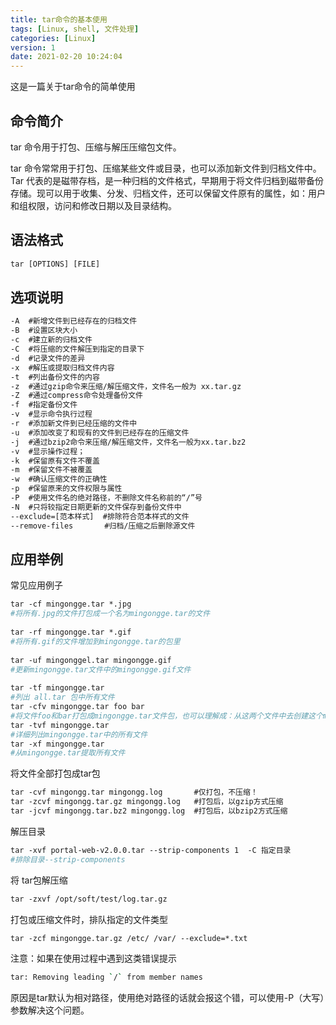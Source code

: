 ```yaml
---
title: tar命令的基本使用
tags: [Linux, shell, 文件处理]
categories: [Linux]
version: 1
date: 2021-02-20 10:24:04
---
```

这是一篇关于tar命令的简单使用
<!-- more -->

## 命令简介

tar 命令用于打包、压缩与解压压缩包文件。

tar 命令常常用于打包、压缩某些文件或目录，也可以添加新文件到归档文件中。Tar 代表的是磁带存档，是一种归档的文件格式，早期用于将文件归档到磁带备份存储。现可以用于收集、分发、归档文件，还可以保留文件原有的属性，如：用户和组权限，访问和修改日期以及目录结构。

## 语法格式

``` BASH
tar [OPTIONS] [FILE]
```

## 选项说明

``` BASH
-A  #新增文件到已经存在的归档文件
-B  #设置区块大小
-c  #建立新的归档文件
-C  #将压缩的文件解压到指定的目录下
-d  #记录文件的差异
-x  #解压或提取归档文件内容 
-t  #列出备份文件的内容
-z  #通过gzip命令来压缩/解压缩文件，文件名一般为 xx.tar.gz
-Z  #通过compress命令处理备份文件
-f  #指定备份文件
-v  #显示命令执行过程
-r  #添加新文件到已经压缩的文件中
-u  #添加改变了和现有的文件到已经存在的压缩文件
-j  #通过bzip2命令来压缩/解压缩文件，文件名一般为xx.tar.bz2
-v  #显示操作过程；
-k  #保留原有文件不覆盖
-m  #保留文件不被覆盖
-w  #确认压缩文件的正确性
-p  #保留原来的文件权限与属性
-P  #使用文件名的绝对路径，不删除文件名称前的“/”号
-N  #只将较指定日期更新的文件保存到备份文件中
--exclude=[范本样式]  #排除符合范本样式的文件
--remove-files       #归档/压缩之后删除源文件
```

## 应用举例

常见应用例子

``` BASH
tar -cf mingongge.tar *.jpg
#将所有.jpg的文件打包成一个名为mingongge.tar的文件
 
tar -rf mingongge.tar *.gif
#将所有.gif的文件增加到mingongge.tar的包里
 
tar -uf mingonggel.tar mingongge.gif
#更新mingongge.tar文件中的mingongge.gif文件
 
tar -tf mingongge.tar
#列出 all.tar 包中所有文件
tar -cfv mingongge.tar foo bar  
#将文件foo和bar打包成mingongge.tar文件包，也可以理解成：从这两个文件中去创建这个mingongge.tar文件
tar -tvf mingongge.tar         
#详细列出mingongge.tar中的所有文件
tar -xf mingongge.tar          
#从mingongge.tar提取所有文件
```

将文件全部打包成tar包

``` BASH
tar -cvf mingongg.tar mingongg.log       #仅打包，不压缩！
tar -zcvf mingongg.tar.gz mingongg.log   #打包后，以gzip方式压缩
tar -jcvf mingongg.tar.bz2 mingongg.log  #打包后，以bzip2方式压缩
```

解压目录

``` BASH
tar -xvf portal-web-v2.0.0.tar --strip-components 1  -C 指定目录
#排除目录--strip-components
```

将 tar包解压缩

``` BASH
tar -zxvf /opt/soft/test/log.tar.gz
```

打包或压缩文件时，排队指定的文件类型

``` BASH
tar -zcf mingongge.tar.gz /etc/ /var/ --exclude=*.txt
```

注意：如果在使用过程中遇到这类错误提示

``` BASH
tar: Removing leading `/` from member names 
```

原因是tar默认为相对路径，使用绝对路径的话就会报这个错，可以使用-P（大写）参数解决这个问题。

